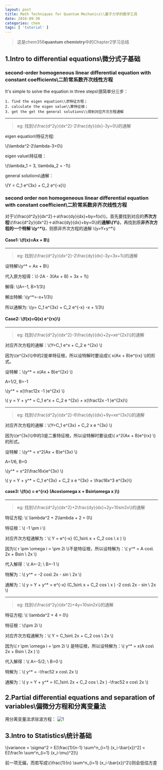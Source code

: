```yaml
---
layout: post
title: Math Techniques for Quantum Mechanics\\量子力学的数学工具
date: 2016-09-30
categories: chem
tags: [ 'tutorial' ]
---
```

>这是chem356**quantum chemistry**中的Chapter2学习总结

1.Intro to differential equations\\微分式子基础
------------------------------------------------------

### second-order homogeneous linear differential equation with constant coefficients\\二阶常系数齐次线性方程

It's simple to solve the equation in three steps\\很简单分三步：


	1. find the eigen equation\\求特征方程；
	2. calculate the eigen value\\算特征根；
	3. get the get the general solutions\\得到对应齐次方程通解


___
>eg: 找到\\(\frac{d^2y}{dx^2}-2\frac{dy}{dx}-3y=0\\)的通解

eigen equation\\特征方程:

\\(\lambda^2-2\lambda-3=0\\)

eigen value\\特征根：

\\(\lambda_1 = 3, \lambda_2 = -1\\)

general solutions\\通解：

\\(Y = C_1 e^{3x} + C_2 e^{-x}\\)

### second order non homogeneous linear differential equation with constant coefficient\\二阶常系数非齐次线性方程

对于\\(\frac{d^2y}{dx^2}＋a\frac{dy}{dx}+by=f(x)\\)，首先要找到对应的**齐次方程**\\(\frac{d^2y}{dx^2}＋a\frac{dy}{dx}+by=0\\)的**通解\\(Y\\)**，再找到原**非齐次方程的一个特解 \\(y^\*\\)**，则原非齐次方程的通解 \\(y=Y+y^*\\)

#### Case1: \\(f(x)=Ax + B\\)
___
>eg: 找到\\(\frac{d^2y}{dx^2}-2\frac{dy}{dx}-3y=3x+1\\)的通解

设特解\\(y^* = Ax + B\\)

代入原方程得：\\(-2A - 3(Ax + B) = 3x + 1\\)

解得: \\(A=-1, B=1/3\\)

解出特解: \\(y^*=-x+1/3\\)

所以通解为: \\(y= C_1 e^{3x} + C_2 e^{-x} -x + 1/3\\)

#### Case2: \\(f(x)=Q(x) e^{rx}\\)
___

>eg: 找到\\(\frac{d^2y}{dx^2}-3\frac{dy}{dx}+2y=xe^{2x}\\)的通解

对应齐次方程的通解：\\(Y=C_1 e^x + C_2 e ^{2x}  \\)

因为\\(e^{2x}\\)中的2是单特征根，所以设特解时要设成\\( x(Ax + B)e^{rx} \\)的形式。

设特解：\\(y^* = x(Ax + B)e^{2x} \\)

A=1/2, B=-1

\\(y^* = x(\frac12x -1 )e^{2x} \\)

\\( y = Y + y^* = C_1 e^x + C_2 e ^{2x} + x(\frac12x -1 )e^{2x}\\)

___

>eg: 找到\\(\frac{d^2y}{dx^2}-6\frac{dy}{dx}+9y=xe^{3x}\\)的通解

对应齐次方程的通解：\\(Y=C_1 e^{3x} + C_2 x e ^{3x}  \\) 

因为\\(e^{3x}\\)中的3是二重特征根，所以设特解时要设成\\( x^2(Ax + B)e^{rx} \\)的形式。

设特解：\\(y^* = x^2(Ax + B)e^{3x} \\)

A=1/6, B=0

\\(y^* = x^2(\frac16x)e^{3x} \\)

\\( y = Y + y^* = C_1 e^{3x} + C_2 x e ^{3x} + \frac16x^3 e^{3x}\\)

#### case3: \\(f(x) = e^{rx} (Acos\omega x + Bsin\omega x )\\)
___
>eg:
找到\\(\frac{d^2y}{dx^2}+2\frac{dy}{dx}+2y=10sin2x\\)的通解

特征方程: \\( \lambda^2 + 2\lambda + 2 = 0\\)

特征根：\\( -1 \pm i \\)

对应齐次方程通解为：\\(  Y = e^{-x} (C_1sin\ x + C_2 cos \ x )  \\)

因为\\(  r \pm \omega i = \pm 2i   \\)不是特征根，所以设特解为：\\(   y^* = A cos\  2x + Bsin \ 2x  \\)

代入解得：\\( A=-2; \ B=-1    \\)

特解为：\\(  y^* = -2 cos\  2x - sin \ 2x   \\)

通解为：\\(  y = Y + y^* = e^{-x} (C_1sin\ x + C_2 cos \ x ) -2 cos\  2x - sin \ 2x  \\)

___
>eg:
找到\\(\frac{d^2y}{dx^2}+4y=10sin2x\\)的通解

特征方程: \\( \lambda^2 + 4 = 0\\)

特征根：\\(\pm 2i \\)

对应齐次方程通解为：\\(  Y = C_1sin\ 2x + C_2 cos \ 2x  \\)

因为\\(  r \pm \omega i = \pm 2i   \\) 是特征根，所以设特解为：\\( y^* = x(A cos\  2x + Bsin \ 2x ) \\)

代入解得：\\( A=-5/2; \ B=0    \\)

特解为：\\(  y^* = -\frac52 x cos\  2x   \\)

通解为：\\(  y = Y + y^* = (C_1sin\ 2x + C_2 cos \ 2x ) -\frac52 x cos\  2x  \\)

2.Partial differential equations and separation of variables\\偏微分方程和分离变量法
------------------------------------------------------
用分离变量法求驻波方程：
![1](http://ww3.sinaimg.cn/mw690/8db2c8cbgw1f8paunw93lj21kw2oiu0x.jpg)


3.Intro to Statistics\\统计基础
------------------------------------------------------

\\(variance = \sigma^2 = E[\frac{1}{n-1} \sum^n_{i=1} (x_i-\bar{x})^2] = E[\frac1n \sum^n_{i=1} (x_i-\mu)^2]\\)

前一项无偏，而若写成\\(\frac{1}{n} \sum^n_{i=1} (x_i-\bar{x})^2\\)则会低估方差


